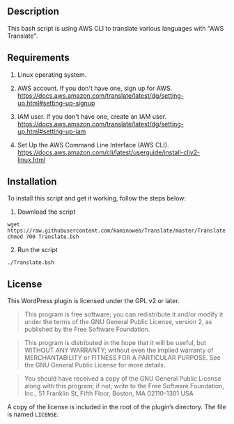 ## Description

This bash script is using AWS CLI to translate various languages with "AWS Translate".

## Requirements

1. Linux operating system.
2. AWS account. If you don't have one, sign up for AWS.  
<https://docs.aws.amazon.com/translate/latest/dg/setting-up.html#setting-up-signup>

3. IAM user. If you don't have one, create an IAM user.  
<https://docs.aws.amazon.com/translate/latest/dg/setting-up.html#setting-up-iam>

4. Set Up the AWS Command Line Interface (AWS CLI).  
<https://docs.aws.amazon.com/cli/latest/userguide/install-cliv2-linux.html>

## Installation

To install this script and get it working, follow the steps below:

1. Download the script 
```
wget https://raw.githubusercontent.com/kaminoweb/Translate/master/Translate.bsh
chmod 700 Translate.bsh
```
2. Run the script
```
./Translate.bsh
```

## License

This WordPress plugin is licensed under the GPL v2 or later.

> This program is free software; you can redistribute it and/or modify it under the terms of the GNU General Public License, version 2, as published by the Free Software Foundation.

> This program is distributed in the hope that it will be useful, but WITHOUT ANY WARRANTY; without even the implied warranty of MERCHANTABILITY or FITNESS FOR A PARTICULAR PURPOSE. See the GNU General Public License for more details.

> You should have received a copy of the GNU General Public License along with this program; if not, write to the Free Software Foundation, Inc., 51 Franklin St, Fifth Floor, Boston, MA 02110-1301 USA

A copy of the license is included in the root of the plugin’s directory. The file is named `LICENSE`.


